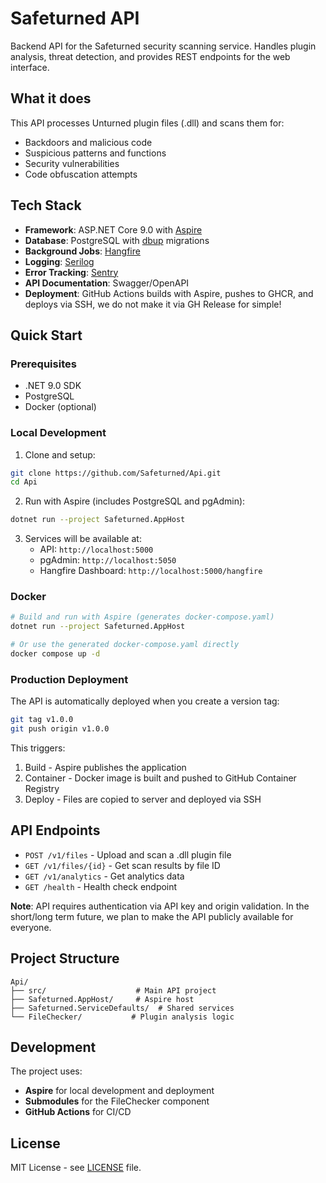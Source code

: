 # Safeturned API

Backend API for the Safeturned security scanning service. Handles plugin analysis, threat detection, and provides REST endpoints for the web interface.

## What it does

This API processes Unturned plugin files (.dll) and scans them for:
- Backdoors and malicious code
- Suspicious patterns and functions
- Security vulnerabilities
- Code obfuscation attempts

## Tech Stack

- **Framework**: ASP.NET Core 9.0 with [Aspire](https://learn.microsoft.com/en-us/dotnet/aspire/)
- **Database**: PostgreSQL with [dbup](https://dbup.readthedocs.io/) migrations
- **Background Jobs**: [Hangfire](https://www.hangfire.io/)
- **Logging**: [Serilog](https://serilog.net/)
- **Error Tracking**: [Sentry](https://sentry.io/)
- **API Documentation**: Swagger/OpenAPI
- **Deployment**: GitHub Actions builds with Aspire, pushes to GHCR, and deploys via SSH, we do not make it via GH Release for simple!

## Quick Start

### Prerequisites

- .NET 9.0 SDK
- PostgreSQL
- Docker (optional)

### Local Development

1. Clone and setup:
```bash
git clone https://github.com/Safeturned/Api.git
cd Api
```

2. Run with Aspire (includes PostgreSQL and pgAdmin):
```bash
dotnet run --project Safeturned.AppHost
```

3. Services will be available at:
   - API: `http://localhost:5000`
   - pgAdmin: `http://localhost:5050`
   - Hangfire Dashboard: `http://localhost:5000/hangfire`

### Docker

```bash
# Build and run with Aspire (generates docker-compose.yaml)
dotnet run --project Safeturned.AppHost

# Or use the generated docker-compose.yaml directly
docker compose up -d
```

### Production Deployment

The API is automatically deployed when you create a version tag:

```bash
git tag v1.0.0
git push origin v1.0.0
```

This triggers:
1. Build - Aspire publishes the application
2. Container - Docker image is built and pushed to GitHub Container Registry
3. Deploy - Files are copied to server and deployed via SSH

## API Endpoints

- `POST /v1/files` - Upload and scan a .dll plugin file
- `GET /v1/files/{id}` - Get scan results by file ID
- `GET /v1/analytics` - Get analytics data
- `GET /health` - Health check endpoint

**Note**: API requires authentication via API key and origin validation. In the short/long term future, we plan to make the API publicly available for everyone.

## Project Structure

```
Api/
├── src/                    # Main API project
├── Safeturned.AppHost/     # Aspire host
├── Safeturned.ServiceDefaults/  # Shared services
└── FileChecker/           # Plugin analysis logic
```

## Development

The project uses:
- **Aspire** for local development and deployment
- **Submodules** for the FileChecker component
- **GitHub Actions** for CI/CD

## License

MIT License - see [LICENSE](LICENSE) file.